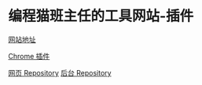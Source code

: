 # 编程猫班主任的工具网站-插件

[网站地址](https://byprinciples.com/codemao-resitival-tool/)

[Chrome 插件](https://chrome.google.com/webstore/detail/%E7%8F%AD%E6%9C%9F%E5%B7%A5%E5%85%B7/ecibdknchcmcamhoafledcagpidalomj?hl=zh-CN)

[网页 Repository](https://github.com/CW0149/codemao-festival-tool)
[后台 Repository](https://github.com/CW0149/codemao-festival-tool-server)

